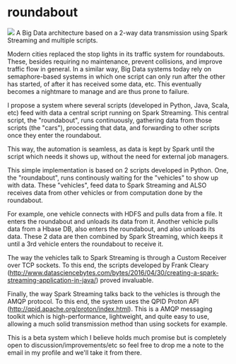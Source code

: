 # roundabout
<img src="https://media.licdn.com/media-proxy/ext?w=800&h=800&f=none&hash=vsQF9tveq3yN5hGIaAZJTzugBCs%3D&ora=1%2CaFBCTXdkRmpGL2lvQUFBPQ%2CxAVta9Er0Vinkhwfjw8177yE41y87UNCVordEGXyD3u0qYrdf3TgL5TaLbKiuV9AcSkclAI2K_KgR2W0D5e4K4O9ddtwjZLlII27dA4BYBI3iSdf4tY">
A Big Data architecture based on a 2-way data transmission using Spark Streaming and multiple scripts.

Modern cities replaced the stop lights in its traffic system for roundabouts. These, besides requiring no maintenance, prevent collisions, and improve traffic flow in general. In a similar way, Big Data systems today rely on semaphore-based systems in which one script can only run after the other has started, of after it has received some data, etc. This eventually becomes a nightmare to manage and are thus prone to failure.

I propose a system where several scripts (developed in Python, Java, Scala, etc) feed with data a central script running on Spark Streaming. This central script, the "roundabout", runs continuously, gathering data from those scripts (the "cars"), processing that data, and forwarding to other scripts once they enter the roundabout.

This way, the automation is seamless, as data is kept by Spark until the script which needs it shows up, without the need for external job managers.

This simple implementation is based on 2 scripts developed in Python. One, the "roundabout", runs continously waiting for the "vehicles" to show up with data. These "vehicles", feed data to Spark Streaming and ALSO receives data from other vehicles or from computation done by the roundabout.

For example, one vehicle connects with HDFS and pulls data from a file. It enters the roundabout and unloads its data from it. Another vehicle pulls data from a Hbase DB, also enters the roundabout, and also unloads its data. These 2 data are then combined by Spark Streaming, which keeps it until a 3rd vehicle enters the roundabout to receive it.

The way the vehicles talk to Spark Streaming is through a Custom Receiver over TCP sockets. To this end, the scripts developed by Frank Cleary (http://www.datasciencebytes.com/bytes/2016/04/30/creating-a-spark-streaming-application-in-java/) proved invaluable.

Finally, the way Spark Streaming talks back to the vehicles is through the AMQP protocol. To this end, the system uses the QPID Proton API (http://qpid.apache.org/proton/index.html). This is a AMQP messaging toolkit which is high-performance, lightweight, and quite easy to use, allowing a much solid transmission method than using sockets for example.

This is a beta system which I believe holds much promise but is completely open to discussion/improvements/etc so feel free to drop me a note to the email in my profile and we'll take it from there.
